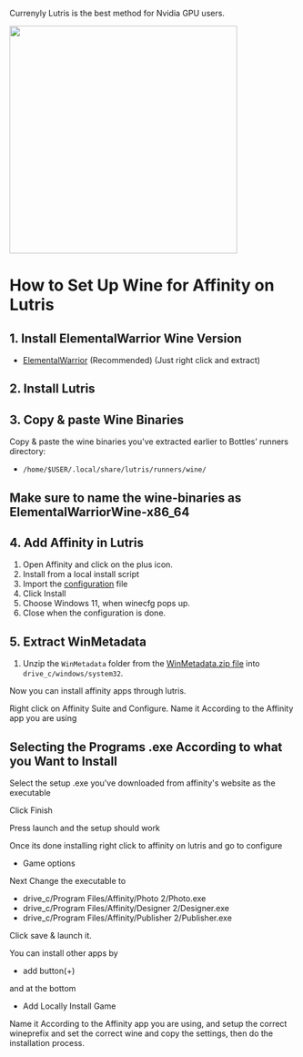 Currenyly Lutris is the best method for Nvidia GPU users.

<img src="https://raw.githubusercontent.com/Twig6943/AffinityOnLinux/refs/heads/main/Assets/NewLogos/AffinityLutris.png" width="400"/>

# How to Set Up Wine for Affinity on Lutris

## 1. Install ElementalWarrior Wine Version

- [ElementalWarrior](https://github.com/Twig6943/ElementalWarrior-wine-binaries/releases) (Recommended) (Just right click and extract)

## 2. Install Lutris

## 3. Copy & paste Wine Binaries

Copy & paste the wine binaries you've extracted earlier to Bottles’ runners directory:

- `/home/$USER/.local/share/lutris/runners/wine/`

## Make sure to name the wine-binaries as ElementalWarriorWine-x86_64

## 4. Add Affinity in Lutris

1. Open Affinity and click on the plus icon.
2. Install from a local install script
3. Import the [configuration](https://github.com/Twig6943/AffinityOnLinux/blob/main/Guides/Lutris/Affinity-Lutris.yaml) file
3. Click Install
5. Choose Windows 11, when winecfg pops up.
6. Close when the configuration is done.

## 5. Extract WinMetadata

1. Unzip the `WinMetadata` folder from the [WinMetadata.zip file](https://nextcloud.ardishco.net/s/4zNC7iJA7Q2QSzG/download/WinMetadata.zip) into `drive_c/windows/system32`.

Now you can install affinity apps through lutris.

Right click on Affinity Suite and Configure.
Name it According to the Affinity app you are using


## Selecting the Programs .exe According to what you Want to Install

Select the setup .exe you've downloaded from affinity's website as the executable

Click Finish

Press launch and the setup should work

Once its done installing right click to affinity on lutris and go to configure
* Game options

Next Change the executable to

* drive_c/Program Files/Affinity/Photo 2/Photo.exe
* drive_c/Program Files/Affinity/Designer 2/Designer.exe
* drive_c/Program Files/Affinity/Publisher 2/Publisher.exe

Click save & launch it.

You can install other apps by
* add button(+)

and at the bottom

* Add Locally Install Game

Name it According to the Affinity app you are using, and setup the correct wineprefix and set the correct wine and copy the settings, then do the installation process.
